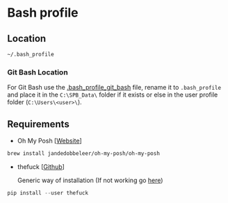 # Bash profile

## Location

```bash
~/.bash_profile
```

### Git Bash Location

For Git Bash use the [.bash_profile_git_bash](./.bash_profile_git_bash) file, rename it to `.bash_profile` and place it in the `C:\SPB_Data\` folder if it exists or else in the user profile folder (`C:\Users\<user>\`).

## Requirements

- Oh My Posh [[Website](https://ohmyposh.dev/docs/installation/linux)]

```bash
brew install jandedobbeleer/oh-my-posh/oh-my-posh 
```

- thefuck [[Github](https://github.com/nvbn/thefuck)]

  Generic way of installation (If not working go [here](https://github.com/nvbn/thefuck/wiki/Installation))

```powershell
pip install --user thefuck
```
